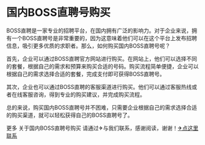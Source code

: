 # 国内BOSS直聘号购买

BOSS直聘是一家专业的招聘平台，在国内拥有广泛的影响力。对于企业来说，拥有一个BOSS直聘号是非常重要的，因为这意味着他们可以在这个平台上发布招聘信息，吸引更多优质的求职者。那么，如何购买国内BOSS直聘号呢？

首先，企业可以通过BOSS直聘官方网站进行购买。在网站上，他们可以选择不同的套餐，根据自己的需求和预算来购买合适的号码。购买流程简单便捷，企业可以根据自己的需求选择合适的套餐，完成支付即可获得BOSS直聘号。

其次，企业也可以通过BOSS直聘的客服渠道进行购买。他们可以通过客服热线或者在线客服咨询，得到专业的购买建议，并完成购买流程。

总的来说，购买国内BOSS直聘号并不困难，只需要企业根据自己的需求选择合适的购买渠道，就可以轻松获得自己的BOSS直聘号了。

更多 关于国内BOSS直聘号购买 请通过✈与我们联系，感谢阅读，谢谢！[✈点这里联系](https://gg.k02.cc)